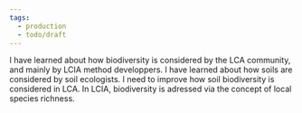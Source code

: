 ```yaml
---
tags:
  - production
  - todo/draft
---
```

I have learned about how biodiversity is considered by the LCA community, and mainly by LCIA method developpers.
I have learned about how soils are considered by soil ecologists.
I need to improve how soil biodiversity is considered in LCA.
In LCIA, biodiversity is adressed via the concept of local species richness.